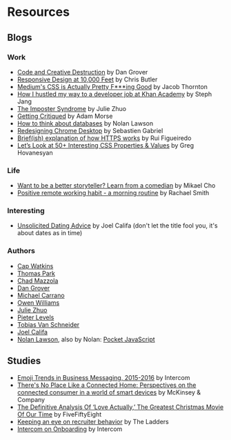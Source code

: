 Resources
======
## Blogs
### Work
- [Code and Creative Destruction](http://dangrover.com/2013/07/12/code-and-creative-destruction.html) by Dan Grover
- [Responsive Design at 10,000 Feet](https://www.newfangled.com/responsive-design-at-10000-feet/) by Chris Butler
- [Medium's CSS is Actually Pretty F***ing Good](https://medium.com/@fat/mediums-css-is-actually-pretty-fucking-good-b8e2a6c78b06#.opq3w9xao) by Jacob Thornton
- [How I hustled my way to a developer job at Khan Academy](http://stephjang.com/blog/khan-academy-job/) by Steph Jang
- [The Imposter Syndrome](https://medium.com/the-year-of-the-looking-glass/the-imposter-syndrome-9e23e2326d88#.u7vnhgtta) by Julie Zhuo
- [Getting Critiqued](http://mrmrs.io/writing/2015/10/08/getting-critiqued/) by Adam Morse
- [How to think about databases](https://nolanlawson.com/2016/02/08/how-to-think-about-databases/) by Nolan Lawson
- [Redesigning Chrome Desktop](https://medium.com/google-design/redesigning-chrome-desktop-769aeb5ab987#.q73hpg7kj) by Sebastien Gabriel
- [Brief(ish) explanation of how HTTPS works](http://www.blinkingcaret.com/2017/01/18/brief-ish-explanation-of-how-https-works/) by Rui Figueiredo
- [Let’s Look at 50+ Interesting CSS Properties & Values](https://css-tricks.com/lets-look-50-interesting-css-properties-values/) by Greg Hovanesyan

### Life
- [Want to be a better storyteller? Learn from a comedian](https://crew.co/blog/want-to-be-a-better-storyteller-learn-from-a-comedian/) by Mikael Cho
- [Positive remote working habit - a morning routine](https://rachsmith.com/2016/positive-remote-habits-morning-routine) by Rachael Smith

### Interesting
- [Unsolicited Dating Advice](http://joelcalifa.com/blog/unsolicited-dating-advice/) by Joel Califa (don't let the title fool you, it's about dates as in time)

### Authors
- [Cap Watkins](http://blog.capwatkins.com/)
- [Thomas Park](http://thomaspark.co/)
- [Chad Mazzola](http://chad.is/writing/)
- [Dan Grover](http://dangrover.com/archive/)
- [Michael Carrano](https://michaelcarrano.com/)
- [Owen Williams](http://owenwillia.ms/portfolio/)
- [Julie Zhuo](https://medium.com/@joulee)
- [Pieter Levels](https://levels.io/index/)
- [Tobias Van Schneider](http://www.vanschneider.com/blog/)
- [Joel Califa](http://joelcalifa.com/blog/)
- [Nolan Lawson](https://nolanlawson.com/), also by Nolan: [Pocket JavaScript](http://www.pocketjavascript.com/)

## Studies
- [Emoji Trends in Business Messaging, 2015-2016](https://blog.intercomassets.com/wp-content/uploads/2016/12/09135612/Intercom-Emoji_Trends_in_Business_Messaging_2015-2016.pdf) by Intercom
- [There's No Place Like a Connected Home: Perspectives on the connected consumer in a world of smart devices](http://www.mckinsey.com/spContent/connected_homes/index.html) by McKinsey &amp; Company
- [The Definitive Analysis Of ‘Love Actually,’ The Greatest Christmas Movie Of Our Time](http://fivethirtyeight.com/features/the-definitive-analysis-of-love-actually-the-greatest-christmas-movie-of-our-time/) by FiveFiftyEight
- [Keeping an eye on recruiter behavior](https://cdn.theladders.net/static/images/basicSite/pdfs/TheLadders-EyeTracking-StudyC2.pdf) by The Ladders
- [Intercom on Onboarding](https://www.intercom.com/books/onboarding) by Intercom
